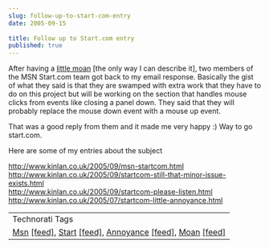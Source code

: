 ```yaml
---
slug: follow-up-to-start-com-entry
date: 2005-09-15
 
title: Follow up to Start.com entry
published: true
---
```

After having a <a href="http://www.kinlan.co.uk/2005/09/startcom-still-that-minor-issue-exists.html">little moan</a> [the only way I can describe it], two members of the MSN Start.com team got back to my email response.  Basically the gist of what they said is that they are swamped with extra work that they have to do on this project but will be working on the section that handles mouse clicks from events like closing a panel down.  They said that they will probably replace the mouse down event with a mouse up event.<p />That was a good reply from them and it made me very happy :)  Way to go start.com.<p />Here are some of my entries about the subject<p />http://www.kinlan.co.uk/2005/09/msn-startcom.html<br /><a href="http://www.kinlan.co.uk/2005/09/startcom-still-that-minor-issue-exists.html">http://www.kinlan.co.uk/2005/09/startcom-still-that-minor-issue-exists.html</a><br /><a href="http://www.kinlan.co.uk/2005/09/startcom-please-listen.html">http://www.kinlan.co.uk/2005/09/startcom-please-listen.html</a><br /><a href="http://www.kinlan.co.uk/2005/07/startcom-little-annoyance.html">http://www.kinlan.co.uk/2005/07/startcom-little-annoyance.html</a><p /><table class="TechnoratiHead TagHeader">
<tr><td>Technorati Tags</td></tr>
<tr class="Technorati"><td> <a href="https://paul.kinlan.me/tags/Msn" class="Tag" rel="tag">Msn</a> <a href="http://feeds.technorati.com/feed/posts/tag/Msn" class="Tag">[feed]</a>, <a href="https://paul.kinlan.me/tags/Start" class="Tag" rel="tag">Start</a> <a href="http://feeds.technorati.com/feed/posts/tag/Start" class="Tag">[feed]</a>, <a href="https://paul.kinlan.me/tags/Annoyance" class="Tag" rel="tag">Annoyance</a> <a href="http://feeds.technorati.com/feed/posts/tag/Annoyance" class="Tag">[feed]</a>, <a href="https://paul.kinlan.me/tags/Moan" class="Tag" rel="tag">Moan</a> <a href="http://feeds.technorati.com/feed/posts/tag/Moan" class="Tag">[feed]</a>
</td></tr>
</table><div class="blogger-post-footer"><img class="posterous_download_image" src="https://blogger.googleusercontent.com/tracker/8109338-112682404951416753?l=www.kinlan.co.uk%2Findex.html" height="1" alt="" width="1" /></div>

